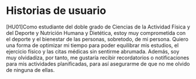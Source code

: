 # Historias de usuario 

[HU01]Como estudiante del doble grado de Ciencias de la Actividad Física y del Deporte 
y Nutrición Humana y Dietética, estoy muy comprometida con el deporte y el bienestar de 
las personas, sobretodo, de mi persona. Quiero una forma de optimizar mi tiempo para 
poder equilibrar mis estudios, el ejercicio físico y las citas médicas sin sentirme 
abrumada. Además, soy muy olvidadiza, por tanto, me gustaría recibir recordatorios o 
notificaciones para mis actividades planificadas, para así asegurarme de que no me 
olvido de ninguna de ellas.
